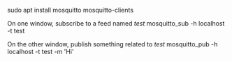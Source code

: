 sudo apt install mosquitto mosquitto-clients

On one window, subscribe to a feed named *test*
mosquitto_sub -h localhost -t test

On the other window, publish something related to *test*
mosquitto_pub -h localhost -t test -m 'Hi'
